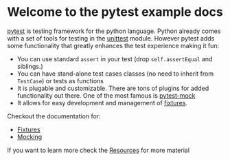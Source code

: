 # Welcome to the pytest example docs

[pytest](https://docs.pytest.org/en/latest/) is testing framework for the python language.
Python already comes with a set of tools for testing in the [unittest](https://docs.python.org/3/library/unittest.html) module.
However pytest adds some functionality that greatly enhances the test experience making it fun:
- You can use standard `assert` in your test (drop `self.assertEqual` and siblings.)
- You can have stand-alone test cases classes (no need to inherit from `TestCase`) or tests as functions
- It is plugable and customizable. There are tons of plugins for added functionality out there. One of the
most famous is [pytest-mock](https://github.com/pytest-dev/pytest-mock)
- It allows for easy development and management of [fixtures](https://docs.pytest.org/en/latest/fixture.html).

Checkout the documentation for:
* [Fixtures](./FIXTURES.md)
* [Mocking](./MOCK.md)

If you want to learn more check the [Resources](./RESOURCES.md) for more material
